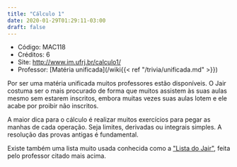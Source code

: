 ```yaml
---
title: "Cálculo 1"
date: 2020-01-29T01:29:11-03:00
draft: false
---
```


- Código: MAC118
- Créditos: 6
- Site: http://www.im.ufrj.br/calculo1/
- Professor: [Matéria unificada](/wiki{{< ref "/trivia/unificada.md" >}})

Por ser uma matéria unificada muitos professores estão disponíveis. O Jair costuma ser o mais procurado de forma que muitos assistem às suas aulas mesmo sem estarem inscritos, embora muitas vezes suas aulas lotem e ele acabe por proibir não inscritos.

A maior dica para o cálculo é realizar muitos exercícios para pegar as manhas de cada operação. Seja limites, derivadas ou integrais simples. A resolução das provas antigas é fundamental.

Existe também uma lista muito usada conhecida como a ["Lista do Jair"](https://www.labma.ufrj.br/~mcabral/livros/lista-jair/Lista-do-Jair-V1.3.pdf), feita pelo professor citado mais acima.
